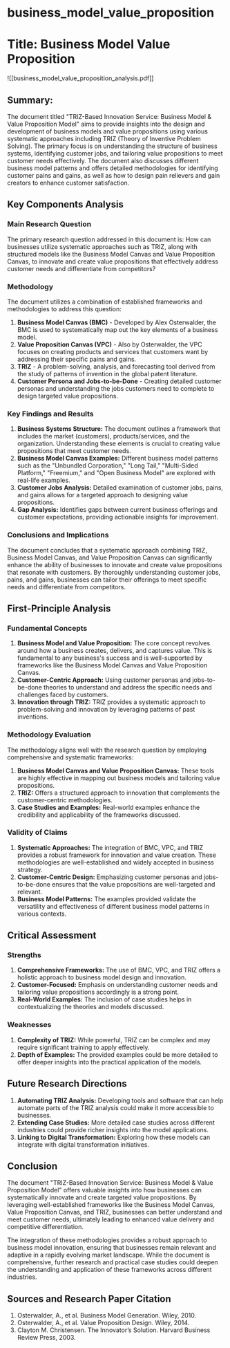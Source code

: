 # business_model_value_proposition


# Title: Business Model Value Proposition
![[business_model_value_proposition_analysis.pdf]]

## Summary:
The document titled "TRIZ-Based Innovation Service: Business Model & Value Proposition Model" aims to provide insights into the design and development of business models and value propositions using various systematic approaches including TRIZ (Theory of Inventive Problem Solving). The primary focus is on understanding the structure of business systems, identifying customer jobs, and tailoring value propositions to meet customer needs effectively. The document also discusses different business model patterns and offers detailed methodologies for identifying customer pains and gains, as well as how to design pain relievers and gain creators to enhance customer satisfaction.

## Key Components Analysis

### Main Research Question

The primary research question addressed in this document is: How can businesses utilize systematic approaches such as TRIZ, along with structured models like the Business Model Canvas and Value Proposition Canvas, to innovate and create value propositions that effectively address customer needs and differentiate from competitors?

### Methodology

The document utilizes a combination of established frameworks and methodologies to address this question:

1. **Business Model Canvas (BMC)** - Developed by Alex Osterwalder, the BMC is used to systematically map out the key elements of a business model.
2. **Value Proposition Canvas (VPC)** - Also by Osterwalder, the VPC focuses on creating products and services that customers want by addressing their specific pains and gains.
3. **TRIZ** - A problem-solving, analysis, and forecasting tool derived from the study of patterns of invention in the global patent literature.
4. **Customer Persona and Jobs-to-be-Done** - Creating detailed customer personas and understanding the jobs customers need to complete to design targeted value propositions.

### Key Findings and Results

1. **Business Systems Structure:** The document outlines a framework that includes the market (customers), products/services, and the organization. Understanding these elements is crucial to creating value propositions that meet customer needs.
2. **Business Model Canvas Examples:** Different business model patterns such as the "Unbundled Corporation," "Long Tail," "Multi-Sided Platform," "Freemium," and "Open Business Model" are explored with real-life examples.
3. **Customer Jobs Analysis:** Detailed examination of customer jobs, pains, and gains allows for a targeted approach to designing value propositions.
4. **Gap Analysis:** Identifies gaps between current business offerings and customer expectations, providing actionable insights for improvement.

### Conclusions and Implications

The document concludes that a systematic approach combining TRIZ, Business Model Canvas, and Value Proposition Canvas can significantly enhance the ability of businesses to innovate and create value propositions that resonate with customers. By thoroughly understanding customer jobs, pains, and gains, businesses can tailor their offerings to meet specific needs and differentiate from competitors.

## First-Principle Analysis

### Fundamental Concepts

1. **Business Model and Value Proposition:** The core concept revolves around how a business creates, delivers, and captures value. This is fundamental to any business's success and is well-supported by frameworks like the Business Model Canvas and Value Proposition Canvas.
2. **Customer-Centric Approach:** Using customer personas and jobs-to-be-done theories to understand and address the specific needs and challenges faced by customers.
3. **Innovation through TRIZ:** TRIZ provides a systematic approach to problem-solving and innovation by leveraging patterns of past inventions.

### Methodology Evaluation

The methodology aligns well with the research question by employing comprehensive and systematic frameworks:
1. **Business Model Canvas and Value Proposition Canvas:** These tools are highly effective in mapping out business models and tailoring value propositions.
2. **TRIZ:** Offers a structured approach to innovation that complements the customer-centric methodologies.
3. **Case Studies and Examples:** Real-world examples enhance the credibility and applicability of the frameworks discussed.

### Validity of Claims

1. **Systematic Approaches:** The integration of BMC, VPC, and TRIZ provides a robust framework for innovation and value creation. These methodologies are well-established and widely accepted in business strategy.
2. **Customer-Centric Design:** Emphasizing customer personas and jobs-to-be-done ensures that the value propositions are well-targeted and relevant.
3. **Business Model Patterns:** The examples provided validate the versatility and effectiveness of different business model patterns in various contexts.

## Critical Assessment

### Strengths

1. **Comprehensive Frameworks:** The use of BMC, VPC, and TRIZ offers a holistic approach to business model design and innovation.
2. **Customer-Focused:** Emphasis on understanding customer needs and tailoring value propositions accordingly is a strong point.
3. **Real-World Examples:** The inclusion of case studies helps in contextualizing the theories and models discussed.

### Weaknesses

1. **Complexity of TRIZ:** While powerful, TRIZ can be complex and may require significant training to apply effectively.
2. **Depth of Examples:** The provided examples could be more detailed to offer deeper insights into the practical application of the models.

## Future Research Directions

1. **Automating TRIZ Analysis:** Developing tools and software that can help automate parts of the TRIZ analysis could make it more accessible to businesses.
2. **Extending Case Studies:** More detailed case studies across different industries could provide richer insights into the model applications.
3. **Linking to Digital Transformation:** Exploring how these models can integrate with digital transformation initiatives.

## Conclusion

The document "TRIZ-Based Innovation Service: Business Model & Value Proposition Model" offers valuable insights into how businesses can systematically innovate and create targeted value propositions. By leveraging well-established frameworks like the Business Model Canvas, Value Proposition Canvas, and TRIZ, businesses can better understand and meet customer needs, ultimately leading to enhanced value delivery and competitive differentiation.

The integration of these methodologies provides a robust approach to business model innovation, ensuring that businesses remain relevant and adaptive in a rapidly evolving market landscape. While the document is comprehensive, further research and practical case studies could deepen the understanding and application of these frameworks across different industries.

## Sources and Research Paper Citation
1. Osterwalder, A., et al. Business Model Generation. Wiley, 2010.
2. Osterwalder, A., et al. Value Proposition Design. Wiley, 2014.
3. Clayton M. Christensen. The Innovator’s Solution. Harvard Business Review Press, 2003.